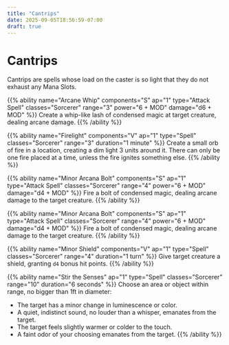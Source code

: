 ```yaml
---
title: "Cantrips"
date: 2025-09-05T18:56:59-07:00
draft: true
---
```


# Cantrips
Cantrips are spells whose load on the caster is so light that they do not exhaust any Mana Slots. 

{{% ability name="Arcane Whip" components="S" ap="1" type="Attack Spell" classes="Sorcerer" range="3" power="6 + MOD" damage="d6 + MOD" %}}
Create a whip-like lash of condensed magic at target creature, dealing arcane damage.
{{% /ability %}}

{{% ability name="Firelight" components="V" ap="1" type="Spell" classes="Sorcerer" range="3" duration="1 minute" %}}
Create a small orb of fire in a location, creating a dim light 3 units around it. There can only be one fire placed at a time, unless the fire ignites something else.
{{% /ability %}}

{{% ability name="Minor Arcana Bolt" components="S" ap="1" type="Attack Spell" classes="Sorcerer" range="4" power="6 + MOD" damage="d4 + MOD" %}}
Fire a bolt of condensed magic, dealing arcane damage to the target creature.
{{% /ability %}}

{{% ability name="Minor Arcana Bolt" components="S" ap="1" type="Attack Spell" classes="Sorcerer" range="4" power="6 + MOD" damage="d4 + MOD" %}}
Fire a bolt of condensed magic, dealing arcane damage to the target creature.
{{% /ability %}}

{{% ability name="Minor Shield" components="V" ap="1" type="Spell" classes="Sorcerer" range="4" duration="1 turn" %}}
Give target creature a shield, granting `d4` bonus hit points.
{{% /ability %}}

{{% ability name="Stir the Senses" ap="1" type="Spell" classes="Sorcerer" range="10" duration="6 seconds" %}}
Choose an area or object within range, no bigger than 1ft in diameter:
- The target has a minor change in luminescence or color.
- A quiet, indistinct sound, no louder than a whisper, emanates from the target.
- The target feels slightly warmer or colder to the touch.
- A faint odor of your choosing emanates from the target.
{{% /ability %}}